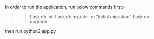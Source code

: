 In order to run the application, run below commands first:-

>> flask db init
>> flask db migrate -m "Initial migration"
>> flask db upgrade

then run python3 app.py